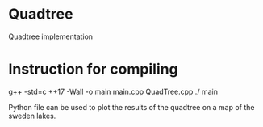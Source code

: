 # Quadtree
Quadtree implementation

# Instruction for compiling
g++ -std=c ++17 -Wall -o main main.cpp QuadTree.cpp
./ main

Python file can be used to plot the results of the quadtree on a map of the sweden lakes.
